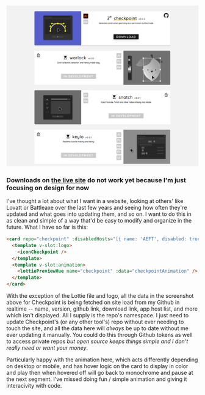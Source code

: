 ![](./public/tools-preview.png)

### Downloads on [the live site](https://inventsable.netlify.app) do not work yet because I'm just focusing on design for now

I've thought a lot about what I want in a website, looking at others' like Lovatt or Battleaxe over the last few years and seeing how often they're updated and what goes into updating them, and so on. I want to do this in as clean and simple of a way that'd be easy to modify and organize in the future. What I have so far is this:

```html
<card repo="checkpoint" :disabledHosts="[{ name: 'AEFT', disabled: true }]">
  <template v-slot:logo>
    <iconCheckpoint />
  </template>
  <template v-slot:animation>
    <lottiePreviewVue name="checkpoint" :data="checkpointAnimation" />
  </template>
</card>
```

With the exception of the Lottie file and logo, all the data in the screenshot above for Checkpoint is being fetched on site load from my Github in realtime -- name, version, github link, download link, app host list, and more which isn't displayed. All I supply is the repo's namespace. I just need to update Checkpoint's (or any other tool's) repo without ever needing to touch the site, and all the data here will _always_ be up to date without me ever updating it manually. You could do this through Github tokens as well to access private repos _but open source keeps things simple and I don't really need or want your money_.

Particularly happy with the animation here, which acts differently depending on desktop or mobile, and has hover logic on the card to display in color and play then when hovered off will go back to monochrome and pause at the next segment. I've missed doing fun / simple animation and giving it interacivity with code.
